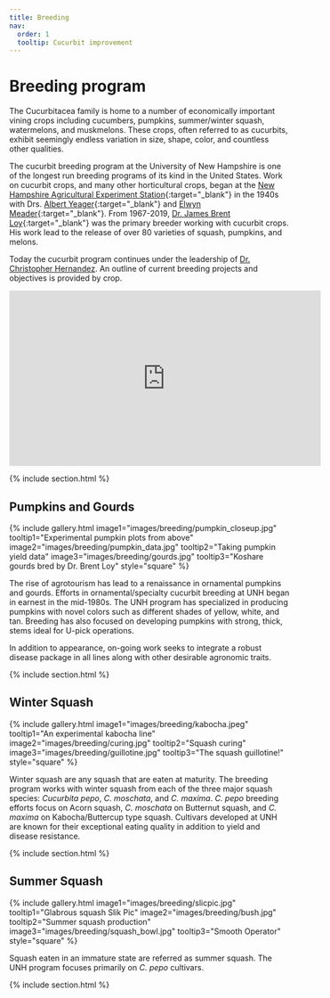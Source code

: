 ```yaml
---
title: Breeding 
nav:
  order: 1
  tooltip: Cucurbit improvement 
---
```


# <i class="fas fa-seedling"></i>Breeding program
The Cucurbitacea family is home to a number of economically important vining crops including cucumbers, pumpkins, summer/winter squash, watermelons, and muskmelons.
These crops, often referred to as cucurbits, exhibit seemingly endless variation in size, shape, color, and countless other qualities. 

The cucurbit breeding program at the University of New Hampshire is one of the longest run breeding programs of its kind in the United States.
Work on cucurbit crops, and many other horticultural crops, began at the [New Hampshire Agricultural Experiment Station](https://colsa.unh.edu/new-hampshire-agricultural-experiment-station){:target="_blank"} in the 1940s with Drs. [Albert Yeager](https://en.wikipedia.org/wiki/Albert_F._Yeager){:target="_blank"} and [Elwyn Meader](https://en.wikipedia.org/wiki/Elwyn_Meader){:target="_blank"}. From 1967-2019, [Dr. James Brent Loy](https://www.unh.edu/unhtoday/2019/03/fruits-unh-breeding-research){:target="_blank"} was the primary breeder working with cucurbit crops.
His work lead to the release of over 80 varieties of squash, pumpkins, and melons.

Today the cucurbit program continues under the leadership of [Dr. Christopher Hernandez](https://unhcucurbits.org/members/chris-hernandez.html).
An outline of current breeding projects and objectives is provided by crop.

<iframe width="560" height="315" src="https://www.youtube.com/embed/c9VXb4q2Qhk?si=V4PSddSHhbuHeEvO" title="YouTube video player" frameborder="0" allow="accelerometer; autoplay; clipboard-write; encrypted-media; gyroscope; picture-in-picture; web-share" allowfullscreen></iframe>

{% include section.html %}

## Pumpkins and Gourds

{%
  include gallery.html
  image1="images/breeding/pumpkin_closeup.jpg"
  tooltip1="Experimental pumpkin plots from above"
  image2="images/breeding/pumpkin_data.jpg" 
  tooltip2="Taking pumpkin yield data"
  image3="images/breeding/gourds.jpg"
  tooltip3="Koshare gourds bred by Dr. Brent Loy"
  style="square"
%}


The rise of agrotourism has lead to a renaissance in ornamental pumpkins and
gourds. 
Efforts in ornamental/specialty cucurbit breeding at UNH began in earnest in the mid-1980s. 
The UNH program has specialized in producing pumpkins with novel colors such as different shades of yellow, white, and tan.
Breeding has also focused on developing pumpkins with strong, thick, stems ideal for U-pick operations.

In addition to appearance, on-going work seeks to integrate a robust disease package in all lines along with other desirable agronomic traits.

{% include section.html %}

## Winter Squash

{%
  include gallery.html
  image1="images/breeding/kabocha.jpeg"
  tooltip1="An experimental kabocha line"
  image2="images/breeding/curing.jpg" 
  tooltip2="Squash curing"
  image3="images/breeding/guillotine.jpg"
  tooltip3="The squash guillotine!"
  style="square"
%}

Winter squash are any squash that are eaten at maturity. 
The breeding program works with winter squash from each of the three major squash species: *Cucurbita pepo*, *C. moschata*, and *C. maxima*.
*C. pepo* breeding efforts focus on Acorn squash, *C. moschata* on Butternut squash, and *C. maxima* on Kabocha/Buttercup type squash.
Cultivars developed at UNH are known for their exceptional eating quality in addition to yield and disease resistance. 


{% include section.html %}

## Summer Squash

{%
  include gallery.html
  image1="images/breeding/slicpic.jpg" 
  tooltip1="Glabrous squash Slik Pic"
  image2="images/breeding/bush.jpg" 
  tooltip2="Summer squash production"
  image3="images/breeding/squash_bowl.jpg"
  tooltip3="Smooth Operator"
  style="square"
%}

Squash eaten in an immature state are referred as summer squash. 
The UNH program focuses primarily on *C. pepo* cultivars.


{% include section.html %}

